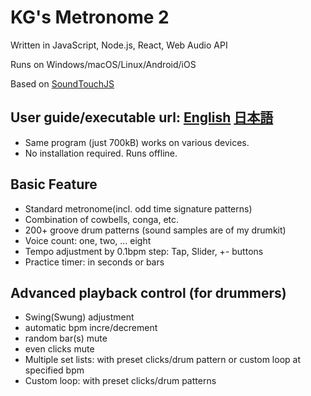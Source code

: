 # KG's Metronome 2

Written in JavaScript, Node.js, React, Web Audio API

Runs on Windows/macOS/Linux/Android/iOS

Based on [SoundTouchJS](https://github.com/cutterbl/SoundTouchJS)

## User guide/executable url:  [English](https://goto920.github.io/demos/metronome2/)   [日本語](https://goto920.github.io/demos/metronome2/index-jp.html)

- Same program (just 700kB) works on various devices.
- No installation required. Runs offline.

## Basic Feature

- Standard metronome(incl. odd time signature patterns)
- Combination of cowbells, conga, etc.
- 200+ groove drum patterns (sound samples are of my drumkit)
- Voice count: one, two, ... eight 
- Tempo adjustment by 0.1bpm step: Tap, Slider, +- buttons
- Practice timer: in seconds or bars

## Advanced playback control (for drummers)
- Swing(Swung) adjustment
- automatic bpm incre/decrement
- random bar(s) mute
- even clicks mute
- Multiple set lists: with preset clicks/drum pattern or custom loop at specified bpm
- Custom loop: with preset clicks/drum patterns 


